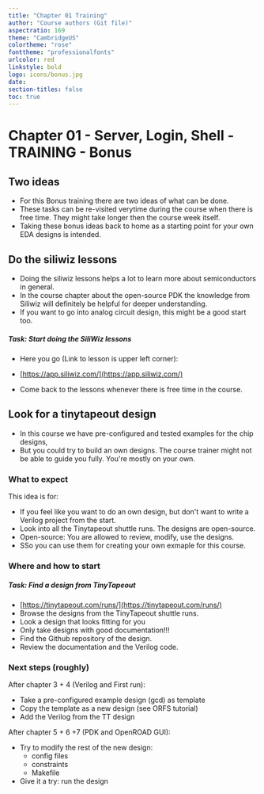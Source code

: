 ```yaml
---
title: "Chapter 01 Training"
author: "Course authors (Git file)"
aspectratio: 169
theme: "CambridgeUS"
colortheme: "rose"
fonttheme: "professionalfonts"
urlcolor: red
linkstyle: bold
logo: icons/bonus.jpg
date:
section-titles: false
toc: true
---
```


# Chapter 01 - Server, Login, Shell - TRAINING - Bonus

## Two ideas

- For this Bonus training there are two ideas of what can be done.
- These tasks can be re-visited verytime during the course when there is free time. They might take longer then the course week itself.
- Taking these bonus ideas back to home as a starting point for your own EDA designs is intended.

## Do the siliwiz lessons

- Doing the siliwiz lessons helps a lot to learn more about semiconductors in general.
- In the course chapter about the open-source PDK the knowledge from Siliwiz will definitely be helpful for deeper understanding.
- If you want to go into analog circuit design, this might be a good start too.

##### Task: Start doing the SiliWiz lessons

- Here you go (Link to lesson is upper left corner):

- [https://app.siliwiz.com/](https://app.siliwiz.com/)

- Come back to the lessons whenever there is free time in the course.

## Look for a tinytapeout design

- In this course we have pre-configured and tested examples for the chip designs,
- But you could try to build an own designs. The course trainer might not be able to guide you fully. You're mostly on your own.

### What to expect

This idea is for:

- If you feel like you want to do an own design, but don't want to write a Verilog project from the start.
- Look into all the Tinytapeout shuttle runs. The designs are open-source.
- Open-source: You are allowed to review, modify, use the designs.
- SSo you can use them for creating your own exmaple for this course.

### Where and how to start

##### Task: Find a design from TinyTapeout

- [https://tinytapeout.com/runs/](https://tinytapeout.com/runs/)
- Browse the designs from the TinyTapeout shuttle runs.
- Look a design that looks fitting for you
- Only take designs with good documentation!!!
- Find the Github repository of the design.
- Review the documentation and the Verilog code.


### Next steps (roughly)

After chapter 3 + 4 (Verilog and First run):

- Take a pre-configured example design (gcd) as template
- Copy the template as a new design (see ORFS tutorial)
- Add the Verilog from the TT design

After chapter 5 + 6 +7 (PDK and OpenROAD GUI):

- Try to modify the rest of the new design:
    * config files
    * constraints
    * Makefile
- Give it a try: run the design
